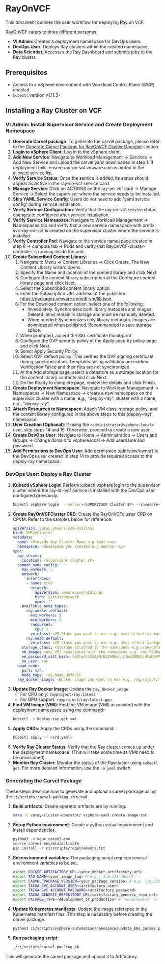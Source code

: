 # RayOnVCF

This document outlines the user workflow for deploying Ray on VCF.

RayOnVCF caters to three different personas:

- **VI Admin**: Creates a deployment namespace for DevOps users.
- **DevOps User**: Deploys Ray clusters within the created namespace.
- **Data Scientist**: Accesses the Ray Dashboard and submits jobs to the Ray cluster.

## Prerequisites

- Access to a vSphere environment with Workload Control Plane (WCP) enabled.
- `kubectl` version v1.11.3+

## Installing a Ray Cluster on VCF

### VI Admin: Install Supervisor Service and Create Deployment Namespace

1.  **Generate Carvel package**: To generate the carvel package, please refer to the [Generate Carvel Package for RayOnVCF Cluster Operator](#generate-carvel-package-for-RayOnVCF-cluster-operator) section.
2.  **Login to vSphere Client**: Log in to the vSphere client.
3.  **Add New Service**: Navigate to Workload Management -> Services -> Add New Service and upload the carvel.yaml downloaded in step 1.
    If deployment fails, ensure ray-on-vcf.vmware.com is added to the allowed service list.
4.  **Verify Service Status**: Once the service is added, its status should appear as Active in the ray-on-vcf service card.
5.  **Manage Service**: Click on ACTIONS on the ray-on-vcf card -> Manage Service -> Select the supervisor where the service needs to be installed.
6.  **Skip YAML Service Config**: Users do not need to add 'yaml service config' during service installation.
7.  **Verify Service Configuration**: Verify that the ray-on-vcf service status changes to configured
after service installation.
8.  **Verify Service Namespace**: Navigate to Workload Management -> Namespaces tab and verify that a
new service namespace with prefix svc-ray-on-vcf is created on the supervisor cluster where the
service is installed.
9.  **Verify Controller Pod**: Navigate to the service namespace created in step 8 -> compute tab ->
Pods and verify that RayOnVCF-cluster-controller is running inside the pod.
10. **Create Subscribed Content Library**:
    1.  Navigate to Menu -> Content Libraries -> Click Create. The New Content Library wizard opens.
    2.  Specify the Name and location of the content library and click Next.
    3.  Configure the content library subscription at the Configure content library page and click Next.
    4.  Select the Subscribed content library option.
    5.  Enter the Subscription URL address of the publisher: https://packages.vmware.com/dl-vm/lib.json
    6.  For the Download content option, select one of the following:
        *   Immediately: Synchronizes both library metadata and images. Deleted items remain in storage and must be manually deleted.
        *   When needed: Synchronizes only library metadata. Images are downloaded when published. Recommended to save storage space.
    7.  When prompted, accept the SSL certificate thumbprint.
    8.  Configure the OVF security policy at the Apply security policy page and click Next.
    9.  Select Apply Security Policy.
    10. Select OVF default policy. This verifies the OVF signing certificate during synchronization. Templates failing validation are marked
     Verification Failed and their files are not synchronized.
    11. At the Add storage page, select a datastore as a storage location for the content library contents and click Next.
    12. On the Ready to complete page, review the details and click Finish.
11. **Create Deployment Namespace**: Navigate to Workload Management -> Namespaces -> New Namespace
-> create a new namespace on the supervisor cluster with a name, e.g., "deploy-ray".
 cluster with a name, e.g., "deploy-ray".
12. **Attach Resources to Namespace**: Attach VM class, storage policy, and the content library configured in the above steps to this (deploy-ray) namespace.
13. **User Creation (Optional)**: If using the `<administrator@vsphere.local>` user, skip steps 14 and 15. Otherwise, proceed to create a new user.
14. **Create DevOps User**: Navigate to Home -> Administration -> Users and Groups -> Change domain to vsphere.local -> Add username and password.
15. **Add Permissions to DevOps User**: Add permission (edit/view/owner) to the DevOps user created in step 14 to provide required access to the deploy-ray namespace.

### DevOps User: Deploy a Ray Cluster

1.  **Kubectl vSphere Login**: Perform kubectl vsphere login to the supervisor cluster where the ray-on-vcf service is installed with the DevOps user configured previously.
    ```bash
    kubectl vsphere login  --server=<SUPERVISOR Cluster IP> --insecure-skip-tls-verify --vsphere-username <DEVOPS_USER_NAME> --tanzu-kubernetes-cluster-namespace deploy-ray
    ```
2.  **Create RayOnVCFCluster CRD**: Create the RayOnVCFcluster CRD on CPVM. Refer to the samples below for reference.
    ```yaml
    apiVersion: vmray.vmware.com/v1alpha1
    kind: VMRayCluster
    metadata:
      name: <Provide Any Cluster Name e.g test-ray>
      namespace: <Namespace you created e.g deploy-ray>
    spec:
      api_server:
        location: <Supervisor Cluster IP>
      common_node_config:
        max_workers: 5
        network:
          interfaces:
          - name: eth0
            network:
              apiVersion: vmware.com/v1alpha1
              kind: VirtualNetwork
              name: ""
        available_node_types:
          ray.worker.default:
            max_workers: 5
            min_workers: 2
            resources:
              cpu: 1
            vm_class: <VM Class you want to use e.g. best-effort-xlarge>
          ray.head.default:
            vm_class: <VM Class you want to use e.g. best-effort-xlarge>
        storage_class: <Storage attached to the namespace e.g.vsan-default-storage-policy>
        vm_image: <any VMI associated with the namespace e.g. vmi-7289e7d90a3c53e73. Refer step 5 to get a VMI>
        vm_password_salt_hash: $6$test1234$9/BUZHNkvq.c1miDDMG5cHLmM4V7gbYdGuF0//3gSIh//DOyi7ypPCs6EAA9b8/tidHottL6UG0tG/RqTgAAi/
        vm_user: ray
      head_node:
        port: 6245
        node_type: ray.head.default
      ray_docker_image: <Docker image you want to use e.g. rayproject/ray:latest>
    ```
3.  **Update Ray Docker Image**: Update the `ray_docker_image`
    *   For CPU only: `rayproject/ray:latest`
    *   For GPU support: `rayproject/ray:latest-gpu`
4.  **Find VM Image (VMI)**: Find the VM image (VMI) associated with the deployment namespace using the command:
    ```bash
    kubectl -n deploy-ray get vmi
    ```
5.  **Apply CRDs**: Apply the CRDs using the command:
    ```bash
    kubectl apply -f <crd.yaml>
    ```
6.  **Verify Ray Cluster Status**: Verify that the Ray cluster comes up under the deployment namespace.
    (This will take some time as VMs need to be provisioned).
7.  **Monitor Ray Cluster**: Monitor the status of the Raycluster using `kubectl get`.
     For more detailed information, use the `-o yaml` switch.

### Generating the Carvel Package
These steps describe how to generate and upload a carvel package using the `ci/scripts/carvel-packing.sh` script.
1.  **Build artifacts**: Create operator artifacts are by running:
    ```bash
    make -C vmray-cluster-operator/ vsphere-yaml create-image-tar
    ```
2.  **Setup Python environment**:
    Create a python virtual environment and install dependencies.
    ```bash
    python3 -m venv carvel-env
    source carvel-env/bin/activate
    pip install -r ci/scripts/requirements.txt
    ```
3.  **Set environment variables**: The packaging script requires several environment variables to be set.
    ```bash
    export DOCKER_ARTIFACTORY_URL=<your_docker_artifactory_url>
    export TAG_NAME=<your_image_tag> # e.g., 1.0.123-abcdef
    export CARVEL_PACKAGE_VERSION=<your_package_version> # e.g, 1.0.123
    export TAIGA_SVC_ACCOUNT_USER=<artifactory_user>
    export TAIGA_SVC_ACCOUNT_PASSWORD=<artifactory_password>
    export TAIGA_GENERIC_REPOSITORY_URL=<artifactory_generic_repo_url>
    export PACKAGE_TYPE=<development_or_production> # "development" or "production"
    ```
4.  **Update Kubernetes manifests**: Update the image reference in the Kubernetes manifest files.
    This step is necessary before creating the carvel package.
    ```bash
    python3 ci/scripts/vsphere-automation/namespace/update_k8s_params.py -i "$DOCKER_ARTIFACTORY_URL/vmray-cluster-controller:$TAG_NAME"
    ```
5.  **Run packaging script**:
    ```bash
    ./ci/scripts/carvel-packing.sh
    ```
This will generate the carvel package and upload it to Artifactory.